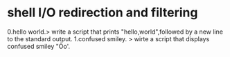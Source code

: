 # shell I/O redirection and filtering
0.hello world.> write a script that prints "hello,world",followed by a new line to the standard output.
1.confused smiley. > wirte a script that displays confused smiley "Ôo'.
